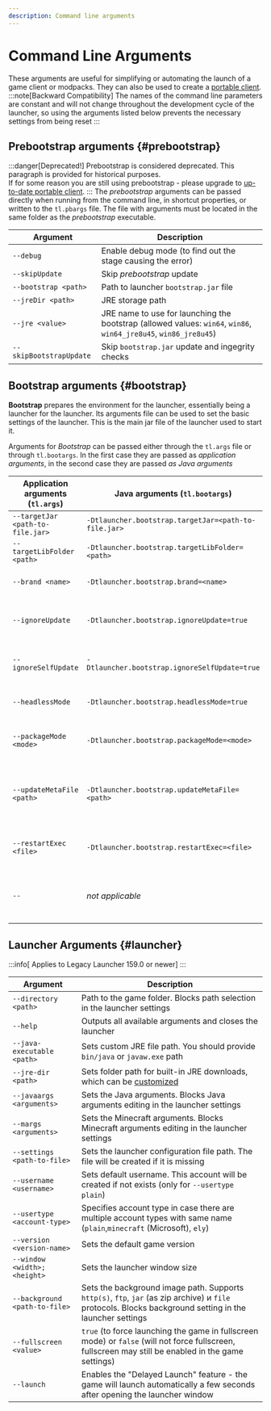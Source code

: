 ```yaml
---
description: Command line arguments
---
```

# Command Line Arguments
These arguments are useful for simplifying or automating the launch of a game client or modpacks. They can also be used to create a [portable client](./portable).
:::note[Backward Compatibility]
The names of the command line parameters are constant and will not change throughout the development cycle of the launcher, so using the arguments listed below prevents the necessary settings from being reset
:::

## Prebootstrap arguments {#prebootstrap}
:::danger[Deprecated!]
Prebootstrap is considered deprecated. This paragraph is provided for historical purposes.  
If for some reason you are still using prebootstrap - please upgrade to [up-to-date portable client](https://llaun.ch/portable).
:::
The *prebootstrap* arguments can be passed directly when running from the command line, in shortcut properties, or written to the `tl.pbargs` file. The file with arguments must be located in the same folder as the *prebootstrap* executable.

| Argument                | Description                                                                                                                |
|-------------------------|----------------------------------------------------------------------------------------------------------------------------|
| `--debug`               | Enable debug mode (to find out the stage causing the error)                                                                |
| `--skipUpdate`          | Skip *prebootstrap* update                                                                                                 |
| `--bootstrap <path>`    | Path to launcher `bootstrap.jar` file                                                                                      |
| `--jreDir <path>`       | JRE storage path                                                                                                           |
| `--jre <value>`         | JRE name to use for launching the bootstrap (allowed values: `win64`, `win86`, `win64_jre8u45`, `win86_jre8u45`)           |
| `--skipBootstrapUpdate` | Skip `bootstrap.jar` update and ingegrity checks                                                                           |

## Bootstrap arguments {#bootstrap}
**Bootstrap** prepares the environment for the launcher, essentially being a launcher for the launcher. Its arguments file can be used to set the basic settings of the launcher. This is the main jar file of the launcher used to start it.  

Arguments for *Bootstrap* can be passed either through the `tl.args` file or through `tl.bootargs`. In the first case they are passed as *application arguments*, in the second case they are passed *as Java arguments*

| Application arguments (`tl.args`)   | Java arguments (`tl.bootargs`)                       | Description                                                                                                                                                 |
|-------------------------------------|------------------------------------------------------|-------------------------------------------------------------------------------------------------------------------------------------------------------------|
| `--targetJar <path-to-file.jar>`    | `-Dtlauncher.bootstrap.targetJar=<path-to-file.jar>` | Sets a path for launcher main executable                                                                                                               |
| `--targetLibFolder <path>`          | `-Dtlauncher.bootstrap.targetLibFolder=<path>`       | Sets a path for launcher libraries folder.                                                                                                                  |
| `--brand <name>`                    | `-Dtlauncher.bootstrap.brand=<name>`                 | Overrides launcher "brand" (e.g. `legacy`, `legacy_beta`, `mcl`, …)                                                                                          |
| `--ignoreUpdate`                    | `-Dtlauncher.bootstrap.ignoreUpdate=true`            | Disables launcher file downloads, ignores launcher updates. **Does not disable the update check itself!**                                              |
| `--ignoreSelfUpdate`                | `-Dtlauncher.bootstrap.ignoreSelfUpdate=true`        | Disables *bootstrap* integrity checks and updates download. **Does not disable the update check itself!**                                                |
| `--headlessMode`                    | `-Dtlauncher.bootstrap.headlessMode=true`            | Hides the *bootstrap* GUI. **Does not affect launcher GUI**.                                                                                        |
| `--packageMode <mode>`              | `-Dtlauncher.bootstrap.packageMode=<mode>`           | Enables compatibility mode with various types of portable clients (`windows`, `aur`, `dmg`, …)                                                            |
| `--updateMetaFile <path>`           | `-Dtlauncher.bootstrap.updateMetaFile=<path>`        | Specifies the path to the pre-downloaded update file (`bootstrap.json.mgz.signed`). **File must be signed with the private key of the launcher developer**. |
| `--restartExec <file>`              | `-Dtlauncher.bootstrap.restartExec=<file>`           | Enables the "restart after an update" feature: specify the path to the executable file (e.g. `restart.sh`).                                               |
| `--` | *not applicable* | Separates Bootstrap arguments and Launcher arguments. All arguments passed after `--` considered to be a launcher arguments. |

## Launcher Arguments {#launcher}
:::info[ Applies to Legacy Launcher 159.0 or newer]
:::

| Argument                        | Description                                                                                                                                                             |
|---------------------------------|-------------------------------------------------------------------------------------------------------------------------------------------------------------------------|
| `--directory <path>`            | Path to the game folder. Blocks path selection in the launcher settings                                                                                                 |
| `--help`                        | Outputs all available arguments and closes the launcher                                                                                                                 |
| `--java-executable <path>`      | Sets custom JRE file path. You should provide `bin/java` or `javaw.exe` path                                                                                            |
| `--jre-dir <path>`              | Sets folder path for built-in JRE downloads, which can be [customized](../faq/custom-java)                                                                              |
| `--javaargs <arguments>`        | Sets the Java arguments. Blocks Java arguments editing in the launcher settings                                                                                         |
| `--margs <arguments>`           | Sets the Minecraft arguments. Blocks Minecraft arguments editing in the launcher settings                                                                               |
| `--settings <path-to-file>`     | Sets the launcher configuration file path. The file will be created if it is missing                                                                                    |
| `--username <username>`         | Sets default username. This account will be created if not exists (only for `--usertype plain`)                                                                         |
| `--usertype <account-type>`     | Specifies account type in case there are multiple account types with same name (`plain`,`minecraft` (Microsoft), `ely`)                                                 |
| `--version <version-name>`      | Sets the default game version                                                                                                                                           |
| `--window <width>;<height>`     | Sets the launcher window size                                                                                                                                           |
| `--background <path-to-file>`   | Sets the background image path. Supports `http(s)`, `ftp`, `jar` (as zip archive) и `file` protocols. Blocks background setting in the launcher settings                |
| `--fullscreen <value>`          | `true` (to force launching the game in fullscreen mode) or `false` (will not force fullscreen, fullscreen may still be enabled in the game settings)                    |
| `--launch`                      | Enables the "Delayed Launch" feature - the game will launch automatically a few seconds after opening the launcher window                                               |